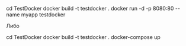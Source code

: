 cd TestDocker
docker build -t testdocker .
docker run -d -p 8080:80 --name myapp testdocker

Либо

cd TestDocker
docker build -t testdocker .
docker-compose up